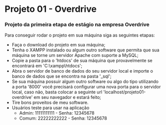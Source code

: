 # Projeto 01 - Overdrive
### Projeto da primeira etapa de estágio na empresa Overdrive

 Para conseguir rodar o projeto em sua máquina siga as seguintes etapas:

 - Faça o download do projeto em sua máquina;
 - Tenha o XAMPP instalado ou algum outro software que permita que sua máquina se torne um servidor Apache com suporte a MySQL;
 - Copie a pasta para o 'htdocs' de sua máquina que provavelmente se encontrará em 'C:\xampp\htdocs';
 - Abra o servidor de banco de dados do seu servidor local e importe o banco de dados que se encontra na pasta '_sql';
 - Se sua máquina possuir algum outro software ou algo do tipo utilizando a porta '8000' você precisará configurar uma nova porta para o servidor local, caso não, basta colocar a seguinte url 'localhost/projeto01-overdrive' em seu navegador e estará feito;
 - Tire bons proveitos de meu software.
 - Usuários teste para usar na aplicação
    - Admin: 11111111111 - Senha: 12345678
    - Comum: 22222222222 - Senha: 12345678